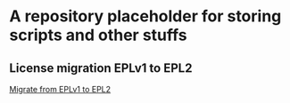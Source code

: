 # A repository placeholder for storing scripts and other stuffs

## License migration EPLv1 to EPL2

[Migrate from EPLv1 to EPL2](MigrateLicence/Migration_EPLv1_to_EPL2.md)